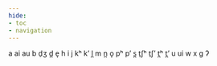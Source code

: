 ```yaml
---
hide:
- toc
- navigation
---
```

a
ai
au
b
d̠ʒ
d̪
e̞
h
i
j
kʰ
kʼ
l̪
m
n̪
o̞
pʰ
pʼ
s̪
t̠ʃʰ
t̠ʃʼ
t̪ʰ
t̪ʼ
u
ui
w
x
ɡ
ʔ
